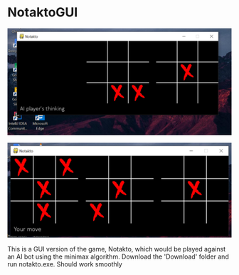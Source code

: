 # NotaktoGUI

![Screenshot of game](https://github.com/pranayperiwal/NotaktoGUI/blob/master/Download/res/Screenshot-1.png)

![Screenshot of game](https://github.com/pranayperiwal/NotaktoGUI/blob/master/Download/res/Screenshot-2.png)


This is a GUI version of the game, Notakto, which would be played against an AI bot using the minimax algorithm.
Download the 'Download' folder and run notakto.exe. Should work smoothly
